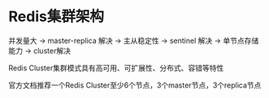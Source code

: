 # Redis集群架构

并发量大 -> master-replica 解决 -> 主从稳定性 -> sentinel 解决 -> 单节点存储能力 -> cluster解决

Redis Cluster集群模式具有高可用、可扩展性、分布式、容错等特性

官方文档推荐一个Redis Cluster至少6个节点，3个master节点，3个replica节点




























